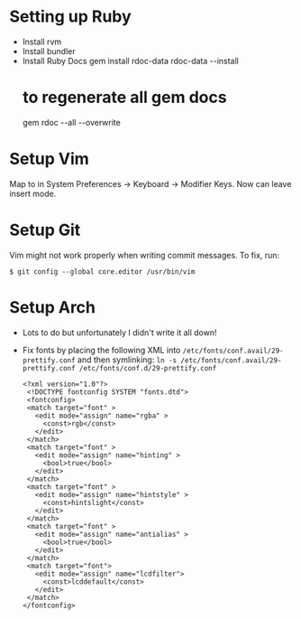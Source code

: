 # Setting up Ruby

* Install rvm
* Install bundler
* Install Ruby Docs
  gem install rdoc-data
  rdoc-data --install
  # to regenerate all gem docs
  gem rdoc --all --overwrite


# Setup Vim

Map <CapsLock> to <Ctrl> in System Preferences -> Keyboard -> Modifier Keys. Now <caps-c> can leave insert mode.


# Setup Git

Vim might not work properly when writing commit messages. To fix, run:

    $ git config --global core.editor /usr/bin/vim


# Setup Arch

* Lots to do but unfortunately I didn't write it all down!
* Fix fonts by placing the following XML into `/etc/fonts/conf.avail/29-prettify.conf`
  and then symlinking: `ln -s /etc/fonts/conf.avail/29-prettify.conf /etc/fonts/conf.d/29-prettify.conf`

  ```
  <?xml version="1.0"?>
   <!DOCTYPE fontconfig SYSTEM "fonts.dtd">
   <fontconfig>
   <match target="font" >
     <edit mode="assign" name="rgba" >
       <const>rgb</const>
     </edit>
   </match>
   <match target="font" >
     <edit mode="assign" name="hinting" >
       <bool>true</bool>
     </edit>
   </match>
   <match target="font" >
     <edit mode="assign" name="hintstyle" >
       <const>hintslight</const>
     </edit>
   </match>
   <match target="font" >
     <edit mode="assign" name="antialias" >
       <bool>true</bool>
     </edit>
   </match>
   <match target="font">
     <edit mode="assign" name="lcdfilter">
       <const>lcddefault</const>
     </edit>
   </match>
  </fontconfig>
  ```
